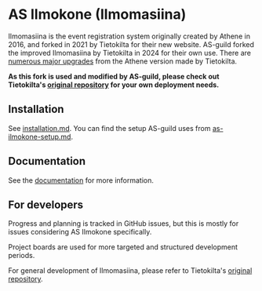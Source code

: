 # AS Ilmokone (Ilmomasiina)

Ilmomasiina is the event registration system originally created by Athene in 2016,
and forked in 2021 by Tietokilta for their new website. AS-guild forked the improved Ilmomasiina
by Tietokilta in 2024 for their own use.
There are [numerous major upgrades](./CHANGELOG.md) from the Athene version made by Tietokilta.

**As this fork is used and modified by AS-guild, please check out
Tietokilta's [original repository](https://github.com/Tietokilta/ilmomasiina) for your own deployment needs.**

## Installation

See [installation.md](docs/installation.md). You can find the setup AS-guild uses
from [as-ilmokone-setup.md](docs/as-ilmokone-setup.md).

## Documentation

See the [documentation](docs/README.md) for more information.

## For developers

Progress and planning is tracked in GitHub issues, but this is
mostly for issues considering AS Ilmokone specifically.

Project boards are used for more targeted and structured development periods.

For general development of Ilmomasiina, please refer to
Tietokilta's [original repository](https://github.com/Tietokilta/ilmomasiina).
